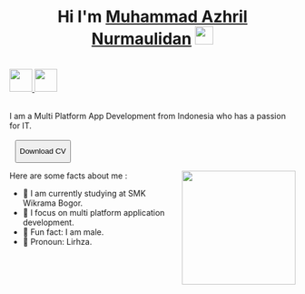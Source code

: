 <h1 align="center">Hi I'm <a href="https://www.blackcater.win/" target="_blank">Muhammad Azhril Nurmaulidan</a> <img src="https://github.com/blackcater/blackcater/raw/main/images/Hi.gif" height="32" /></h1>

<br />

<a href="https://www.linkedin.com/in/azhril-nurmaulidan" alt="LinkedIn" target="_blank">
  <img src="https://cdn-icons-png.flaticon.com/512/174/174857.png" height="40" />
</a>
<a href="https://www.instagram.com/devciell/" alt="Instagram" target="_blank">
  <img src="https://cdn-icons-png.flaticon.com/512/2111/2111463.png" height="40" />
</a>

<br />
<br />

I am a Multi Platform App Development from Indonesia who has a passion for IT.
<br><br>
<a href="link-to-your-cv" download>
  <button style="height: 40px; margin-left: 10px;">Download CV</button>
</a>

<a href="#"><img align="right" src="[https://i.pinimg.com/originals/38/13/76/381376d7659cbf605cb65044062ff2fe.gif](https://i.pinimg.com/originals/70/37/d4/7037d478852af21357f038fac2d2e9f6.gif)" width="200" height="200" /></a>

Here are some facts about me :

- 🏫 I am currently studying at SMK Wikrama Bogor.
- 🧐 I focus on multi platform application development.
- 🦾 Fun fact: I am male.
- 🥷 Pronoun: Lirhza.
